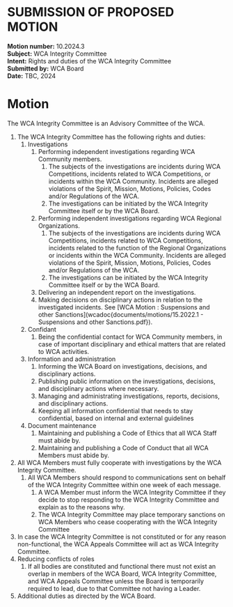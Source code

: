 # SUBMISSION OF PROPOSED MOTION

**Motion number:** 10.2024.3  
**Subject:** WCA Integrity Committee  
**Intent:** Rights and duties of the WCA Integrity Committee  
**Submitted by:** WCA Board  
**Date:** TBC, 2024   

# Motion

The WCA Integrity Committee is an Advisory Committee of the WCA.

1. The WCA Integrity Committee has the following rights and duties:
   1. Investigations
      1. Performing independent investigations regarding WCA Community members.
         1. The subjects of the investigations are incidents during WCA Competitions, incidents related to WCA Competitions, or incidents within the WCA Community. Incidents are alleged violations of the Spirit, Mission, Motions, Policies, Codes and/or Regulations of the WCA.
         2. The investigations can be initiated by the WCA Integrity Committee itself or by the WCA Board.
      2. Performing independent investigations regarding WCA Regional Organizations.
         1. The subjects of the investigations are incidents during WCA Competitions, incidents related to WCA Competitions, incidents related to the function of the Regional Organizations or incidents within the WCA Community. Incidents are alleged violations of the Spirit, Mission, Motions, Policies, Codes and/or Regulations of the WCA.
         2. The investigations can be initiated by the WCA Integrity Committee itself or by the WCA Board.
      3. Delivering an independent report on the investigations.
      4. Making decisions on disciplinary actions in relation to the investigated incidents. See [WCA Motion : Suspensions and other Sanctions](wcadoc{documents/motions/15.2022.1 - Suspensions and other Sanctions.pdf}).
   2. Confidant
      1. Being the confidential contact for WCA Community members, in case of important disciplinary and ethical matters that are related to WCA activities.
   3. Information and administration
      1. Informing the WCA Board on investigations, decisions, and disciplinary actions.
      2. Publishing public information on the investigations, decisions, and disciplinary actions where necessary.
      3. Managing and administrating investigations, reports, decisions, and disciplinary actions.
      4. Keeping all information confidential that needs to stay confidential, based on internal and external guidelines
   4. Document maintenance
      1. Maintaining and publishing a Code of Ethics that all WCA Staff must abide by.
      2. Maintaining and publishing a Code of Conduct that all WCA Members must abide by.
3. All WCA Members must fully cooperate with investigations by the WCA Integrity Committee.
   1. All WCA Members should respond to communications sent on behalf of the WCA Integrity Committee within one week of each message.
      1. A WCA Member must inform the WCA Integrity Committee if they decide to stop responding to the WCA Integrity Committee and explain as to the reasons why.
      2. The WCA Integrity Committee may place temporary sanctions on WCA Members who cease cooperating with the WCA Integrity Committee
5. In case the WCA Integrity Committee is not constituted or for any reason non-functional, the WCA Appeals Committee will act as WCA Integrity Committee.
6. Reducing conflicts of roles
   1. If all bodies are constituted and functional there must not exist an overlap in members of the WCA Board, WCA Integrity Committee, and WCA Appeals Committee unless the Board is temporarily required to lead, due to that Committee not having a Leader.
7. Additional duties as directed by the WCA Board. 
